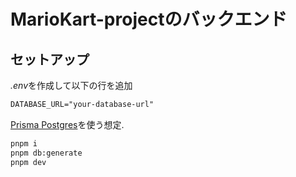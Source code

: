 # MarioKart-projectのバックエンド

## セットアップ

*.env*を作成して以下の行を追加
```txt
DATABASE_URL="your-database-url"
```
[Prisma Postgres](https://www.prisma.io/postgres)を使う想定.

```txt
pnpm i
pnpm db:generate
pnpm dev
```
